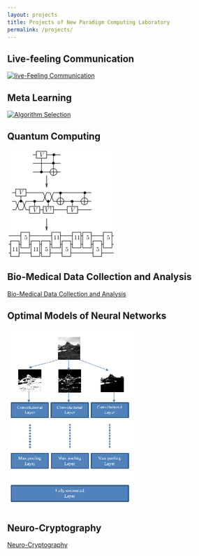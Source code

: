 ```yaml
---
layout: projects
title: Projects of New Paradigm Computing Laboratory
permalink: /projects/
---
```


<h2>Live-feeling Communication</h2>

[![live-Feeling Communication](/images/thehubs.png)](/projects/lfc.md)

<h2>Meta Learning</h2>

[![Algorithm Selection](/images/platform1s.png)](/projects/as.md)

<h2>Quantum Computing</h2>

[![Quantum Computing](/images/time_expansion_circuit.png)](/projects/qc.md)

<h2>Bio-Medical Data Collection and Analysis</h2>

[Bio-Medical Data Collection and Analysis](/project/biomed.md)

<h2>Optimal Models of Neural Networks</h2>

[![Optimal Models of Neural Networks](/images/Common_classifier.png)](/projects/ai.md)

<h2>Neuro-Cryptography</h2>

[Neuro-Cryptography](/project/neurocrypt.md)





